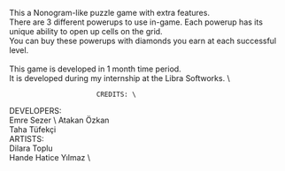 This a Nonogram-like puzzle game with extra features. \
There are 3 different powerups to use in-game. Each powerup has its unique ability to open up cells on the grid. \
You can buy these powerups with diamonds you earn at each successful level. \
\
This game is developed in 1 month time period. \
It is developed during my internship at the Libra Softworks. \

                          CREDITS: \
DEVELOPERS: \
Emre Sezer \ 
Atakan Özkan \
Taha Tüfekçi \
ARTISTS: \
Dilara Toplu \
Hande Hatice Yılmaz \
